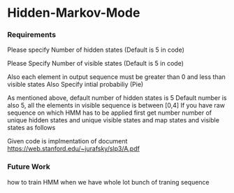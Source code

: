 # Hidden-Markov-Mode

### Requirements 

  Please specify Number of hidden states (Default is 5 in code)
  
  Please Specify Number of visible states (Default is 5 in code)
  
  Also each element in output sequence must be greater than 0 and less than visible states
  Also Specify intial probabiliy (Pie)
  
  As mentioned above, default number of hidden states is 5 Default number is also 5, all the elements in visible sequence is between [0,4]
  If you have raw sequence on which HMM has to be applied first get number number of unique hidden states and unique visible states and    map states and visible states as follows
  
  
  Given code is implmentation of document https://web.stanford.edu/~jurafsky/slp3/A.pdf
  
  
  ### Future Work
  
  how to train HMM when we have whole lot bunch of traning sequence
  
